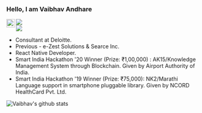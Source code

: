 ### Hello, I am Vaibhav Andhare

</a> <a href="https://www.linkedin.com/in/vaibhavandhare">
  <img align="left" alt="LinkedIn" width="22px" src="https://cdn.jsdelivr.net/npm/simple-icons@v3/icons/linkedin.svg" />
</a>![](https://visitor-badge.glitch.me/badge?page_id=vaandhare.MyGithub)  
</a> ![](https://vaibhavandhare.com)
<br/>

- Consultant at Deloitte.
- Previous - e-Zest Solutions & Searce Inc.
- React Native Developer.
- Smart India Hackathon '20 Winner (Prize: ₹1,00,000) : AK15/Knowledge Management System through Blockchain. Given by Airport Authority of India.
- Smart India Hackathon '19 Winner (Prize: ₹75,000): NK2/Marathi Language support in smartphone pluggable library. Given by NCORD HealthCard Pvt. Ltd.   

![Vaibhav's github stats](https://github-readme-stats.vercel.app/api?username=vaandhare&show_icons=true&hide=[%22stars%22])
